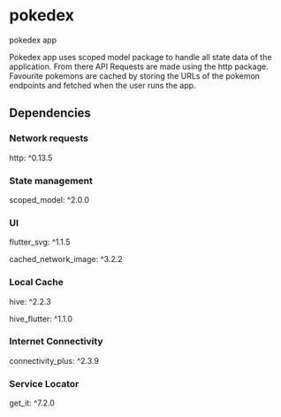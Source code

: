 # pokedex

pokedex app

Pokedex app uses scoped model package to handle all state data of the application. From there API Requests are made using the http package. Favourite pokemons are cached by storing the URLs of the pokemon endpoints and fetched when the user runs the app.

## Dependencies

### Network requests

http: ^0.13.5

### State management

scoped_model: ^2.0.0

### UI

flutter_svg: ^1.1.5

cached_network_image: ^3.2.2

### Local Cache

hive: ^2.2.3

hive_flutter: ^1.1.0

### Internet Connectivity

connectivity_plus: ^2.3.9

### Service Locator

get_it: ^7.2.0
